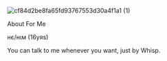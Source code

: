![cf84d2be8fa65fd93767553d30a4f1a1 (1)](https://github.com/user-attachments/assets/089c6601-21c2-4a7a-b66a-91afb36aec56)

About For Me

нє/нιм    (16уяѕ) 

You can talk to me whenever you want, just by Whisp.
